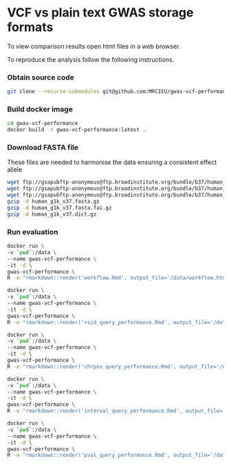 # VCF vs plain text GWAS storage formats

To view comparison results open html files in a web browser.

To reproduce the analysis follow the following instructions.

### Obtain source code

```sh
git clone --recurse-submodules git@github.com:MRCIEU/gwas-vcf-performance.git
```

### Build docker image

```sh
cd gwas-vcf-performance
docker build -t gwas-vcf-performance:latest .
```

### Download FASTA file

These files are needed to harmonise the data ensuring a consistent effect allele

```sh
wget ftp://gsapubftp-anonymous@ftp.broadinstitute.org/bundle/b37/human_g1k_v37.fasta.gz
wget ftp://gsapubftp-anonymous@ftp.broadinstitute.org/bundle/b37/human_g1k_v37.fasta.fai.gz
wget ftp://gsapubftp-anonymous@ftp.broadinstitute.org/bundle/b37/human_g1k_v37.dict.gz
gzip -d human_g1k_v37.fasta.gz
gzip -d human_g1k_v37.fasta.fai.gz
gzip -d human_g1k_v37.dict.gz
```

### Run evaluation

```sh
docker run \
-v `pwd`:/data \
--name gwas-vcf-performance \
-it -d \
gwas-vcf-performance \
R -e "rmarkdown::render('workflow.Rmd', output_file='/data/workflow.html')"
```

```sh
docker run \
-v `pwd`:/data \
--name gwas-vcf-performance \
-it -d \
gwas-vcf-performance \
R -e "rmarkdown::render('rsid_query_performance.Rmd', output_file='/data/rsid_query_performance.html')"
```

```sh
docker run \
-v `pwd`:/data \
--name gwas-vcf-performance \
-it -d \
gwas-vcf-performance \
R -e "rmarkdown::render('chrpos_query_performance.Rmd', output_file='/data/chrpos_query_performance.html')"
```

```sh
docker run \
-v `pwd`:/data \
--name gwas-vcf-performance \
-it -d \
gwas-vcf-performance \
R -e "rmarkdown::render('interval_query_performance.Rmd', output_file='/data/interval_query_performance.html')"
```

```sh
docker run \
-v `pwd`:/data \
--name gwas-vcf-performance \
-it -d \
gwas-vcf-performance \
R -e "rmarkdown::render('pval_query_performance.Rmd', output_file='/data/pval_query_performance.html')"
```